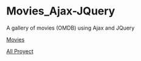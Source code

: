 # Movies_Ajax-JQuery
A gallery of movies (OMDB) using Ajax and JQuery

[Movies]()

[All Proyect](http://wordpressdaw.net23.net/)
